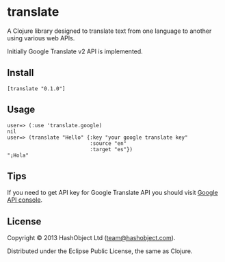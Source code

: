 # translate

A Clojure library designed to translate text from one language to another
using various web APIs.

Initially Google Translate v2 API is implemented.

## Install

```
[translate "0.1.0"]
```

## Usage

```
user=> (:use 'translate.google)
nil
user=> (translate "Hello" {:key "your google translate key"
                           :source "en"
                           :target "es"})
"¡Hola"
```

## Tips

If you need to get API key for Google Translate API you should visit
[Google API console](https://code.google.com/apis/console/).

## License

Copyright © 2013 HashObject Ltd (team@hashobject.com).

Distributed under the Eclipse Public License, the same as Clojure.
